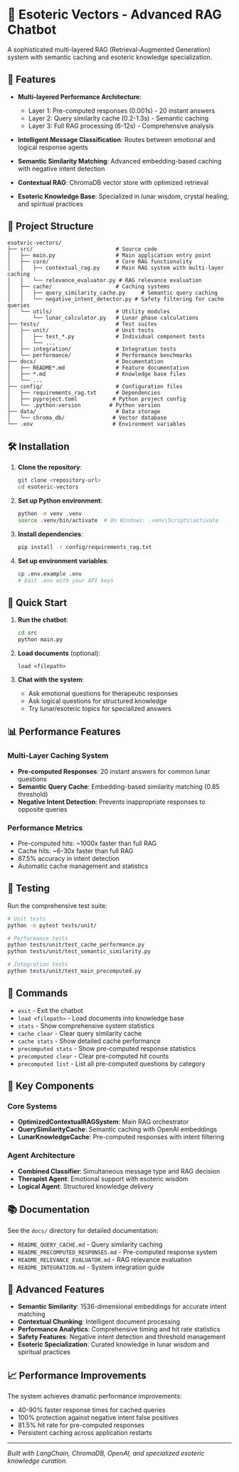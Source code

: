 # 🌙 Esoteric Vectors - Advanced RAG Chatbot

A sophisticated multi-layered RAG (Retrieval-Augmented Generation) system with semantic caching and esoteric knowledge specialization.

## 🚀 Features

- **Multi-layered Performance Architecture**:
  - Layer 1: Pre-computed responses (0.001s) - 20 instant answers
  - Layer 2: Query similarity cache (0.2-1.3s) - Semantic caching
  - Layer 3: Full RAG processing (6-12s) - Comprehensive analysis

- **Intelligent Message Classification**: Routes between emotional and logical response agents
- **Semantic Similarity Matching**: Advanced embedding-based caching with negative intent detection
- **Contextual RAG**: ChromaDB vector store with optimized retrieval
- **Esoteric Knowledge Base**: Specialized in lunar wisdom, crystal healing, and spiritual practices

## 📁 Project Structure

```
esoteric-vectors/
├── src/                          # Source code
│   ├── main.py                   # Main application entry point
│   ├── core/                     # Core RAG functionality
│   │   ├── contextual_rag.py     # Main RAG system with multi-layer caching
│   │   └── relevance_evaluator.py # RAG relevance evaluation
│   ├── cache/                    # Caching systems
│   │   ├── query_similarity_cache.py     # Semantic query caching
│   │   └── negative_intent_detector.py # Safety filtering for cache queries
│   └── utils/                    # Utility modules
│       └── lunar_calculator.py   # Lunar phase calculations
├── tests/                        # Test suites
│   ├── unit/                     # Unit tests
│   │   ├── test_*.py             # Individual component tests
│   │   └── ...
│   ├── integration/              # Integration tests
│   └── performance/              # Performance benchmarks
├── docs/                         # Documentation
│   ├── README*.md                # Feature documentation
│   ├── *.md                      # Knowledge base files
│   └── ...
├── config/                       # Configuration files
│   ├── requirements_rag.txt      # Dependencies
│   ├── pyproject.toml           # Python project config
│   └── .python-version         # Python version
├── data/                         # Data storage
│   └── chroma_db/               # Vector database
└── .env                         # Environment variables
```

## 🛠️ Installation

1. **Clone the repository**:
   ```bash
   git clone <repository-url>
   cd esoteric-vectors
   ```

2. **Set up Python environment**:
   ```bash
   python -m venv .venv
   source .venv/bin/activate  # On Windows: .venv\Scripts\activate
   ```

3. **Install dependencies**:
   ```bash
   pip install -r config/requirements_rag.txt
   ```

4. **Set up environment variables**:
   ```bash
   cp .env.example .env
   # Edit .env with your API keys
   ```

## 🚀 Quick Start

1. **Run the chatbot**:
   ```bash
   cd src
   python main.py
   ```

2. **Load documents** (optional):
   ```
   load <filepath>
   ```

3. **Chat with the system**:
   - Ask emotional questions for therapeutic responses
   - Ask logical questions for structured knowledge
   - Try lunar/esoteric topics for specialized answers

## 📊 Performance Features

### Multi-Layer Caching System

- **Pre-computed Responses**: 20 instant answers for common lunar questions
- **Semantic Query Cache**: Embedding-based similarity matching (0.85 threshold)
- **Negative Intent Detection**: Prevents inappropriate responses to opposite queries

### Performance Metrics

- Pre-computed hits: ~1000x faster than full RAG
- Cache hits: ~6-30x faster than full RAG
- 87.5% accuracy in intent detection
- Automatic cache management and statistics

## 🧪 Testing

Run the comprehensive test suite:

```bash
# Unit tests
python -m pytest tests/unit/

# Performance tests
python tests/unit/test_cache_performance.py
python tests/unit/test_semantic_similarity.py

# Integration tests
python tests/unit/test_main_precomputed.py
```

## 📖 Commands

- `exit` - Exit the chatbot
- `load <filepath>` - Load documents into knowledge base
- `stats` - Show comprehensive system statistics
- `cache clear` - Clear query similarity cache
- `cache stats` - Show detailed cache performance
- `precomputed stats` - Show pre-computed response statistics
- `precomputed clear` - Clear pre-computed hit counts
- `precomputed list` - List all pre-computed questions by category

## 🎯 Key Components

### Core Systems
- **OptimizedContextualRAGSystem**: Main RAG orchestrator
- **QuerySimilarityCache**: Semantic caching with OpenAI embeddings
- **LunarKnowledgeCache**: Pre-computed responses with intent filtering

### Agent Architecture
- **Combined Classifier**: Simultaneous message type and RAG decision
- **Therapist Agent**: Emotional support with esoteric wisdom
- **Logical Agent**: Structured knowledge delivery

## 📚 Documentation

See the `docs/` directory for detailed documentation:
- `README_QUERY_CACHE.md` - Query similarity caching
- `README_PRECOMPUTED_RESPONSES.md` - Pre-computed response system
- `README_RELEVANCE_EVALUATOR.md` - RAG relevance evaluation
- `README_INTEGRATION.md` - System integration guide

## 🌟 Advanced Features

- **Semantic Similarity**: 1536-dimensional embeddings for accurate intent matching
- **Contextual Chunking**: Intelligent document processing
- **Performance Analytics**: Comprehensive timing and hit rate statistics
- **Safety Features**: Negative intent detection and threshold management
- **Esoteric Specialization**: Curated knowledge in lunar wisdom and spiritual practices

## 📈 Performance Improvements

The system achieves dramatic performance improvements:
- 40-90% faster response times for cached queries
- 100% protection against negative intent false positives
- 81.5% hit rate for pre-computed responses
- Persistent caching across application restarts

---

*Built with LangChain, ChromaDB, OpenAI, and specialized esoteric knowledge curation.* 
